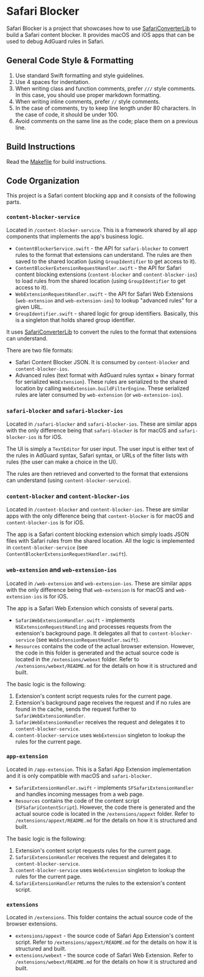 # Safari Blocker

Safari Blocker is a project that showcases how to use
[SafariConverterLib][converter] to build a Safari content blocker. It provides
macOS and iOS apps that can be used to debug AdGuard rules in Safari.

[converter]: https://github.com/AdguardTeam/SafariConverterLib

## General Code Style & Formatting

1. Use standard Swift formatting and style guidelines.
2. Use 4 spaces for indentation.
3. When writing class and function comments, prefer `///` style comments. In
   this case, you should use proper markdown formatting.
4. When writing inline comments, prefer `//` style comments.
5. In the case of comments, try to keep line length under 80 characters. In the
   case of code, it should be under 100.
6. Avoid comments on the same line as the code; place them on a previous line.

## Build Instructions

Read the [Makefile](./Makefile) for build instructions.

## Code Organization

This project is a Safari content blocking app and it consists of the following parts.

### `content-blocker-service`

Located in `/content-blocker-service`. This is a framework shared by all app
components that implements the app's business logic.

- `ContentBlockerService.swift` - the API for `safari-blocker` to convert
  rules to the format that extensions can understand. The rules are then saved
  to the shared location (using `GroupIdentifier` to get access to it).
- `ContentBlockerExtensionRequestHandler.swift` - the API for Safari content
  blocking extensions (`content-blocker` and `content-blocker-ios`) to load
  rules from the shared location (using `GroupIdentifier` to get access to it).
- `WebExtensionRequestHandler.swift` - the API for Safari Web Extensions
  (`web-extension` and `web-extension-ios`) to lookup "advanced rules" for a
  given URL.
- `GroupIdentifier.swift` - shared logic for group identifiers. Basically, this
  is a singleton that holds shared group identifier.

It uses [SafariConverterLib][converter] to convert the rules to the format that
extensions can understand.

There are two file formats:

- Safari Content Blocker JSON. It is consumed by `content-blocker` and
  `content-blocker-ios`.
- Advanced rules (text format with AdGuard rules syntax + binary format for
  serialized `WebExtension`). These rules are serialized to the shared location
  by calling `WebExtension.buildFilterEngine`. These serialized rules are
  later consumed by `web-extension` (or `web-extension-ios`).

### `safari-blocker` and `safari-blocker-ios`

Located in `/safari-blocker` and `safari-blocker-ios`. These are similar apps
with the only difference being that `safari-blocker` is for macOS and
`safari-blocker-ios` is for iOS.

The UI is simply a `TextEditor` for user input. The user input is either text
of the rules in AdGuard syntax, Safari syntax, or URLs of the filter lists with
rules (the user can make a choice in the UI).

The rules are then retrieved and converted to the format that extensions can
understand (using `content-blocker-service`).

### `content-blocker` and `content-blocker-ios`

Located in `/content-blocker` and `content-blocker-ios`. These are similar apps
with the only difference being that `content-blocker` is for macOS and
`content-blocker-ios` is for iOS.

The app is a Safari content blocking extension which simply loads JSON files
with Safari rules from the shared location. All the logic is implemented in
`content-blocker-service` (see `ContentBlockerExtensionRequestHandler.swift`).

### `web-extension` and `web-extension-ios`

Located in `/web-extension` and `web-extension-ios`. These are similar apps
with the only difference being that `web-extension` is for macOS and
`web-extension-ios` is for iOS.

The app is a Safari Web Extension which consists of several parts.

- `SafariWebExtensionHandler.swift` - implements `NSExtensionRequestHandling`
  and processes requests from the extension's background page. It delegates all
  that to `content-blocker-service` (see `WebExtensionRequestHandler.swift`).
- `Resources` contains the code of the actual browser extension. However, the
  code in this folder is generated and the actual source code is located in
  the `/extensions/webext` folder. Refer to `/extensions/webext/README.md` for
  the details on how it is structured and built.

The basic logic is the following:

1. Extension's content script requests rules for the current page.
2. Extension's background page receives the request and if no rules are found in
   the cache, sends the request further to `SafariWebExtensionHandler`.
3. `SafariWebExtensionHandler` receives the request and delegates it to
   `content-blocker-service`.
4. `content-blocker-service` uses `WebExtension` singleton to lookup the rules
   for the current page.

### `app-extension`

Located in `/app-extension`. This is a Safari App Extension implementation and
it is only compatible with macOS and `safari-blocker`.

- `SafariExtensionHandler.swift` - implements `SFSafariExtensionHandler` and
  handles incoming messages from a web page.
- `Resources` contains the code of the content script (`SFSafariContentScript`).
  However, the code there is generated and the actual source code is located in
  the `/extensions/appext` folder. Refer to `/extensions/appext/README.md` for
  the details on how it is structured and built.

The basic logic is the following:

1. Extension's content script requests rules for the current page.
2. `SafariExtensionHandler` receives the request and delegates it to
   `content-blocker-service`.
3. `content-blocker-service` uses `WebExtension` singleton to lookup the rules
   for the current page.
4. `SafariExtensionHandler` returns the rules to the extension's content script.

### `extensions`

Located in `/extensions`. This folder contains the actual source code of the
browser extensions.

- `extensions/appext` - the source code of Safari App Extension's content
  script. Refer to `/extensions/appext/README.md` for the details on how it is structured and built.
- `extensions/webext` - the source code of Safari Web Extension. Refer to
  `/extensions/webext/README.md` for the details on how it is structured and
  built.
